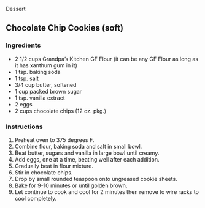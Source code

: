 Dessert

## Chocolate Chip Cookies (soft)

### Ingredients

- 2 1/2 cups Grandpa’s Kitchen GF Flour (it can be any GF Flour as long as it has xanthum gum in it)
- 1 tsp. baking soda
- 1 tsp. salt
- 3/4 cup butter, softened 
- 1 cup packed brown sugar
- 1 tsp. vanilla extract
- 2 eggs
- 2 cups chocolate chips (12 oz. pkg.)

### Instructions

1. Preheat oven to 375 degrees F. 
2. Combine flour, baking soda and salt in small bowl. 
3. Beat butter, sugars and vanilla in large bowl until creamy. 
4. Add eggs, one at a time, beating well after each addition. 
5. Gradually beat in flour mixture. 
6. Stir in chocolate chips. 
7. Drop by small rounded teaspoon onto ungreased cookie sheets. 
8. Bake for 9-10 minutes or until golden brown. 
9. Let continue to cook and cool for 2 minutes then remove to wire racks to cool completely.